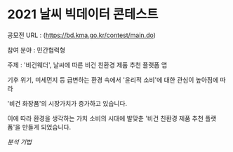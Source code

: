 # 2021 날씨 빅데이터 콘테스트

공모전 URL : (https://bd.kma.go.kr/contest/main.do)

참여 분야 : 민간협력형

주제 : '비건웨더', 날씨에 따른 비건 친환경 제품 추천 플랫폼 앱

기후 위기, 미세먼지 등 급변하는 환경 속에서 '윤리적 소비'에 대한 관심이 높아짐에 따라

'비건 화장품'의 시장가치가 증가하고 있습니다.

이에 따라 환경을 생각하는 가치 소비의 시대에 발맞춘 '비건 친환경 제품 추천 플랫폼'을 만들게 되었습니다.


*분석 기법*
